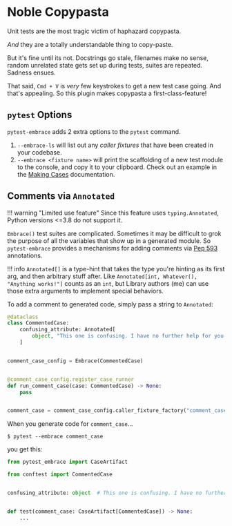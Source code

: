 # Noble Copypasta

Unit tests are the most tragic victim of haphazard copypasta.

_And_ they are a totally understandable thing to copy-paste.

But it's fine until its not. Docstrings go stale, filenames make no sense, random unrelated state gets set up during tests, suites are repeated. Sadness ensues.

That said, `Cmd + V` is _very_ few keystrokes to get a new test case going. And that's appealing. So this plugin makes copypasta a first-class-feature!

## `pytest` Options

`pytest-embrace` adds 2 extra options to the `pytest` command.

1. `--embrace-ls` will list out any _caller fixtures_ that have been created in your codebase.
2. `--embrace <fixture name>` will print the scaffolding of a new test module to the console, and copy it to your clipboard. Check out an example in the [Making Cases](../designing-tests/making-cases#code-generation) documentation.

## Comments via `Annotated`

!!! warning "Limited use feature"
    Since this feature uses `typing.Annotated`, Python versions <=3.8 do not support it.

`Embrace()` test suites are complicated. Sometimes it may be difficult to grok the purpose of all the variables that show up in a generated module. So `pytest-embrace` provides a mechanisms for adding comments via [Pep 593](https://peps.python.org/pep-0593/) annotations.

!!! info
    `Annotated[]` is a type-hint that takes the type you're hinting as its first arg, and then arbitrary stuff after. Like `Annotated[int, Whatever(), "Anything works!"]` counts as an `int`, but Library authors (me) can use those extra arguments to implement special behaviors.

To add a comment to generated code, simply pass a string to `Annotated`:

```python title="conftest.py"
@dataclass
class CommentedCase:
    confusing_attribute: Annotated[
        object, "This one is confusing. I have no further help for you :("
    ]


comment_case_config = Embrace(CommentedCase)


@comment_case_config.register_case_runner
def run_comment_case(case: CommentedCase) -> None:
    pass


comment_case = comment_case_config.caller_fixture_factory("comment_case")
```

When you generate code for `comment_case`...

```shell
$ pytest --embrace comment_case
```

you get this:

```python
from pytest_embrace import CaseArtifact

from conftest import CommentedCase


confusing_attribute: object  # This one is confusing. I have no further help for you :(


def test(comment_case: CaseArtifact[CommentedCase]) -> None:
    ...
```

